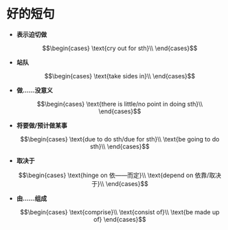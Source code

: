 <head>
  <script src="https://cdn.mathjax.org/mathjax/latest/MathJax.js?config=TeX-AMS-MML_HTMLorMML" type="text/javascript"></script>
  <script type="text/x-mathjax-config">
    MathJax.Hub.Config({
      tex2jax: {
      skipTags: ['script', 'noscript', 'style', 'textarea', 'pre'],
      inlineMath: [['$','$']]
      }
    });
  </script>
</head>

# 好的短句
- **表示迫切做**

  $$\begin{cases}
  \text{cry out for sth}\\
  \end{cases}$$

- **站队**

  $$\begin{cases}
  \text{take sides in}\\
  \end{cases}$$


- **做……没意义**
  
  $$\begin{cases}
  \text{there is little/no point in doing sth}\\
  \end{cases}$$

- **将要做/预计做某事**

  $$\begin{cases}
  \text{due to do sth/due for sth}\\
  \text{be going to do sth}\\
  \end{cases}$$

 
- **取决于**
  
  $$\begin{cases}
  \text{hinge on 依——而定}\\
  \text{depend on 依靠/取决于}\\
  \end{cases}$$

- **由……组成**
  
    $$\begin{cases}
  \text{comprise}\\
  \text{consist of}\\
  \text{be made up of}
  \end{cases}$$

  

